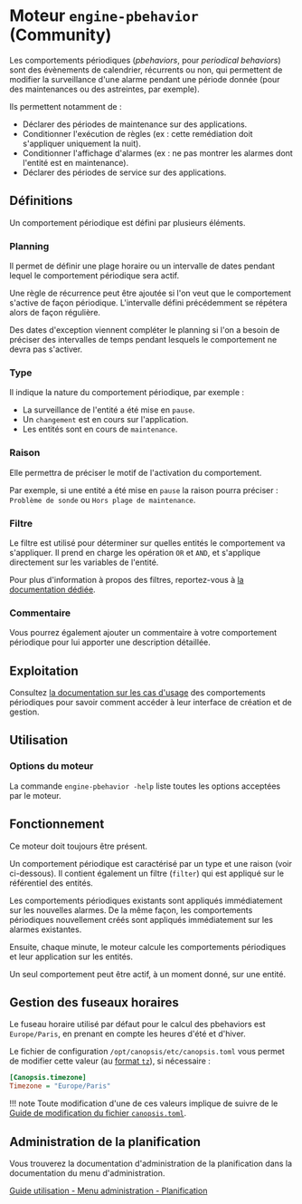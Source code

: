 # Moteur `engine-pbehavior` (Community)

Les comportements périodiques (*pbehaviors*, pour *periodical behaviors*) sont des évènements de calendrier, récurrents ou non, qui permettent de modifier la surveillance d'une alarme pendant une période donnée (pour des maintenances ou des astreintes, par exemple).

Ils permettent notamment de :

- Déclarer des périodes de maintenance sur des applications.
- Conditionner l'exécution de règles (ex : cette remédiation doit s'appliquer uniquement la nuit).
- Conditionner l'affichage d'alarmes (ex : ne pas montrer les alarmes dont l'entité est en maintenance).
- Déclarer des périodes de service sur des applications.

## Définitions

Un comportement périodique est défini par plusieurs éléments.

### Planning

Il permet de définir une plage horaire ou un intervalle de dates pendant lequel le comportement périodique sera actif.

Une règle de récurrence peut être ajoutée si l'on veut que le comportement s'active de façon périodique. L'intervalle défini précédemment se répétera alors de façon régulière.

Des dates d'exception viennent compléter le planning si l'on a besoin de préciser des intervalles de temps pendant lesquels le comportement ne devra pas s'activer.

### Type

Il indique la nature du comportement périodique, par exemple :

- La surveillance de l'entité a été mise en `pause`.
- Un `changement` est en cours sur l'application.
- Les entités sont en cours de `maintenance`.

### Raison

Elle permettra de préciser le motif de l'activation du comportement.

Par exemple, si une entité a été mise en `pause` la raison pourra préciser : `Problème de sonde` ou `Hors plage de maintenance`.

### Filtre

Le filtre est utilisé pour déterminer sur quelles entités le comportement va s'appliquer. Il prend en charge les opération `OR` et `AND`, et s'applique directement sur les variables de l'entité.

Pour plus d'information à propos des filtres, reportez-vous à [la documentation dédiée](../../guide-utilisation/interface/filtres/index.md).

### Commentaire

Vous pourrez également ajouter un commentaire à votre comportement périodique pour lui apporter une description détaillée.

## Exploitation

Consultez [la documentation sur les cas d'usage](../../guide-utilisation/cas-d-usage/comportements_periodiques.md) des comportements périodiques pour savoir comment accéder à leur interface de création et de gestion.

## Utilisation

### Options du moteur

La commande `engine-pbehavior -help` liste toutes les options acceptées par le moteur.

## Fonctionnement

Ce moteur doit toujours être présent.

Un comportement périodique est caractérisé par un type et une raison (voir ci-dessous). Il contient également un filtre (`filter`) qui est appliqué sur le référentiel des entités.

Les comportements périodiques existants sont appliqués immédiatement sur les nouvelles alarmes. De la même façon, les comportements périodiques nouvellement créés sont appliqués immédiatement sur les alarmes existantes.

Ensuite, chaque minute, le moteur calcule les comportements périodiques et leur application sur les entités.

Un seul comportement peut être actif, à un moment donné, sur une entité.

## Gestion des fuseaux horaires

Le fuseau horaire utilisé par défaut pour le calcul des pbehaviors est `Europe/Paris`, en prenant en compte les heures d'été et d'hiver.

Le fichier de configuration `/opt/canopsis/etc/canopsis.toml` vous permet de modifier cette valeur (au [format `tz`](https://en.wikipedia.org/wiki/List_of_tz_database_time_zones)), si nécessaire :

```ini
[Canopsis.timezone]
Timezone = "Europe/Paris"
```

!!! note
    Toute modification d'une de ces valeurs implique de suivre de le [Guide de modification du fichier `canopsis.toml`](../administration-avancee/modification-canopsis-toml.md).

## Administration de la planification

Vous trouverez la documentation d'administration de la planification dans la documentation du menu d'administration.

[Guide utilisation - Menu administration - Planification](/guide-utilisation/menu-administration/planification.md)
